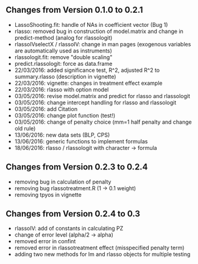 ## Changes from Version 0.1.0 to 0.2.1

* LassoShooting.fit: handle of NAs in coefficient vector (Bug 1)
* rlasso: removed bug in construction of model.matrix and change in predict-method (analog for rlassologit)
* rlassoIVselectX / rlassoIV: change in man pages (exogenous variables are automatically used as instruments)
* rlassologit.fit: remove "double scaling"
* predict.rlassologit: force as data.frame
* 22/03/2016: added significance test, R^2, adjusted R^2 to summary.rlasso (description in vignette)
* 22/03/2016: vignette: changes in treatment effect example
* 22/03/2016: rlasso with option model
* 03/05/2016: revise model.matrix and predict for rlasso and rlassologit
* 03/05/2016: change intercept handling for rlasso and rlassologit
* 03/05/2016: add Citation
* 03/05/2016: change plot function (test!)
* 03/05/2016: change of penalty choice (mm=1 half penalty and change old rule)
* 13/06/2016: new data sets (BLP, CPS)
* 13/06/2016: generic functions to implement formulas
* 18/06/2016: rlasso / rlassologit with character -> formula


## Changes from Version 0.2.3 to 0.2.4
* removing bug in calculation of penalty
* removing bug rlassotreatment.R (1 -> 0.1 weight)
* removing tpyos in vignette

## Changes from Version 0.2.4 to 0.3
* rlassoIV: add of constants in calculating PZ
* change of error level (alpha/2 -> alpha)
* removed error in confint
* removed error in rlassotreatment effect (misspecified penalty term)
* adding two new methods for lm and rlasso objects for multiple testing